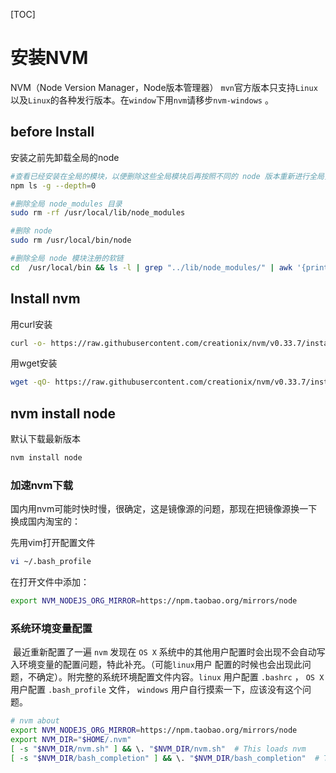 [TOC]

# 安装NVM

NVM（Node Version Manager，Node版本管理器） `mvn`官方版本只支持`Linux`以及`Linux`的各种发行版本。在`window`下用`nvm`请移步`nvm-windows` 。



## before Install

安装之前先卸载全局的node

```Bash
#查看已经安装在全局的模块，以便删除这些全局模块后再按照不同的 node 版本重新进行全局安装
npm ls -g --depth=0 

#删除全局 node_modules 目录
sudo rm -rf /usr/local/lib/node_modules

#删除 node
sudo rm /usr/local/bin/node 

#删除全局 node 模块注册的软链
cd  /usr/local/bin && ls -l | grep "../lib/node_modules/" | awk '{print $9}'| xargs rm 

```



## Install nvm

用curl安装

```bash
curl -o- https://raw.githubusercontent.com/creationix/nvm/v0.33.7/install.sh | bash
```

用wget安装

```Bash
wget -qO- https://raw.githubusercontent.com/creationix/nvm/v0.33.7/install.sh | bash
```



## nvm install node

默认下载最新版本

```Bash
nvm install node
```



### 加速nvm下载

国内用nvm可能时快时慢，很确定，这是镜像源的问题，那现在把镜像源换一下换成国内淘宝的：

先用vim打开配置文件

```bash
vi ~/.bash_profile
```

在打开文件中添加：

```bash
export NVM_NODEJS_ORG_MIRROR=https://npm.taobao.org/mirrors/node
```

### 系统环境变量配置

​	最近重新配置了一遍 `nvm` 发现在 `OS X` 系统中的其他用户配置时会出现不会自动写入环境变量的配置问题，特此补充。（可能`linux`用户 配置的时候也会出现此问题，不确定）。附完整的系统环境配置文件内容。`linux` 用户配置 `.bashrc` ， `OS X` 用户配置 `.bash_profile` 文件， `windows` 用户自行摸索一下，应该没有这个问题。

```bash
# nvm about
export NVM_NODEJS_ORG_MIRROR=https://npm.taobao.org/mirrors/node
export NVM_DIR="$HOME/.nvm"
[ -s "$NVM_DIR/nvm.sh" ] && \. "$NVM_DIR/nvm.sh"  # This loads nvm
[ -s "$NVM_DIR/bash_completion" ] && \. "$NVM_DIR/bash_completion"  # This loads nvm bash_completion
```

